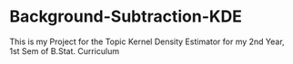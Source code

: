 # Background-Subtraction-KDE
This is my Project for the Topic Kernel Density Estimator for my 2nd Year, 1st Sem of B.Stat. Curriculum
